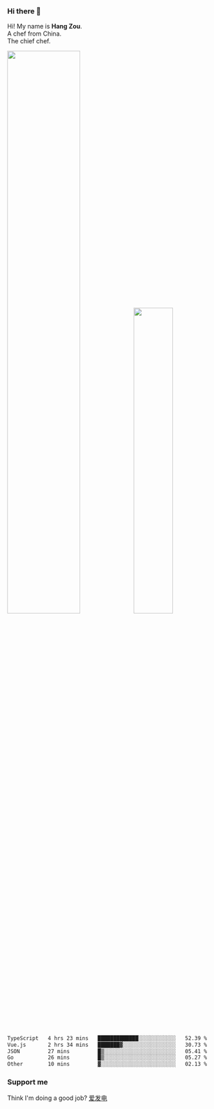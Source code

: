 ### Hi there 👋

Hi! My name is **Hang Zou**.  
A chef from China.  
The chief chef.

<img align="" width="57.5%" src="https://github-readme-stats.vercel.app/api?username=zouhangwithsweet&hide_title=true&hide_border=true&show_icons=true&include_all_commits=true&line_height=21" /><img align="" width="42.4%" src="https://github-readme-stats.vercel.app/api/top-langs/?username=zouhangwithsweet&hide_title=true&hide_border=true&layout=compact" />

<!--START_SECTION:waka-->

```txt
TypeScript   4 hrs 23 mins   █████████████░░░░░░░░░░░░   52.39 %
Vue.js       2 hrs 34 mins   ███████▓░░░░░░░░░░░░░░░░░   30.73 %
JSON         27 mins         █▒░░░░░░░░░░░░░░░░░░░░░░░   05.41 %
Go           26 mins         █▒░░░░░░░░░░░░░░░░░░░░░░░   05.27 %
Other        10 mins         ▓░░░░░░░░░░░░░░░░░░░░░░░░   02.13 %
```

<!--END_SECTION:waka-->

### Support me

Think I'm doing a good job? [爱发电](https://afdian.net/@zouhangsweet)
